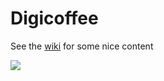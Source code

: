 # Digicoffee

See the [wiki](https://github.com/digieast/digicoffee/wiki) for some nice content

![](http://fc06.deviantart.net/fs70/f/2013/153/2/6/digi_coffee_by_theanimalfan90-d67mr4o.png)
